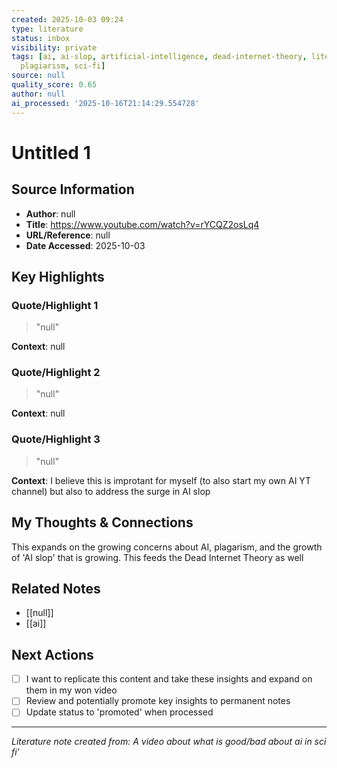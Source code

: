 ```yaml
---
created: 2025-10-03 09:24
type: literature
status: inbox
visibility: private
tags: [ai, ai-slop, artificial-intelligence, dead-internet-theory, literature, literature-note,
  plagiarism, sci-fi]
source: null
quality_score: 0.65
author: null
ai_processed: '2025-10-16T21:14:29.554728'
---
```



# Untitled 1

## Source Information
- **Author**: null
- **Title**: https://www.youtube.com/watch?v=rYCQZ2osLq4
- **URL/Reference**: null
- **Date Accessed**: 2025-10-03

## Key Highlights

### Quote/Highlight 1
> "null"

**Context**: null

### Quote/Highlight 2
> "null"

**Context**: null

### Quote/Highlight 3
> "null"

**Context**: I believe this is improtant for myself (to also start my own AI YT channel) but also to address the surge in AI slop 

## My Thoughts & Connections

This expands on the growing concerns about AI, plagarism, and the growth of 'AI slop' that is growing. This feeds the Dead Internet Theory as well

## Related Notes
- [[null]]
- [[ai]]

## Next Actions
- [ ] I want to replicate this content and take these insights and expand on them in my won video
- [ ] Review and potentially promote key insights to permanent notes
- [ ] Update status to 'promoted' when processed

---
*Literature note created from: A video about what is good/bad about ai in sci fi'*
